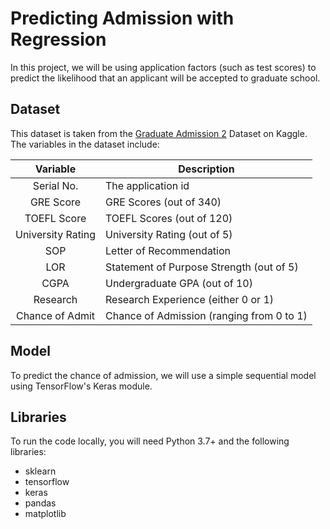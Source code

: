 # Predicting Admission with Regression
In this project, we will be using application factors (such as test scores) to predict the likelihood that an applicant will be accepted to graduate school.

## Dataset
This dataset is taken from the [Graduate Admission 2](https://www.kaggle.com/datasets/mohansacharya/graduate-admissions) Dataset on Kaggle. The variables in the dataset include:

| Variable | Description |
| :-----------: | -------- |
| Serial No. | The application id |
| GRE Score | GRE Scores (out of 340) |
| TOEFL Score | TOEFL Scores (out of 120) |
| University Rating | University Rating (out of 5) |
| SOP | Letter of Recommendation |
| LOR | Statement of Purpose Strength (out of 5)  |
| CGPA  | Undergraduate GPA (out of 10) |
| Research | Research Experience (either 0 or 1) |
| Chance of Admit | Chance of Admission (ranging from 0 to 1) |


## Model
To predict the chance of admission, we will use a simple sequential model using TensorFlow's Keras module.

## Libraries
To run the code locally, you will need Python 3.7+ and the following libraries:
  * sklearn
  * tensorflow
  * keras
  * pandas
  * matplotlib
